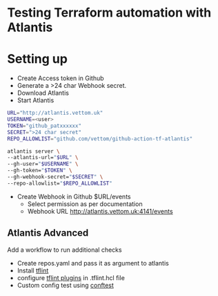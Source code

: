 # Testing Terraform automation with Atlantis

# Setting up
- Create Access token in Github
- Generate a >24 char Webhook secret. 
- Download Atlantis
- Start Atlantis

```bash
URL="http://atlantis.vettom.uk"
USERNAME=<user>
TOKEN="github_patxxxxxx"
SECRET=">24 char secret"
REPO_ALLOWLIST="github.com/vettom/github-action-tf-atlantis"

atlantis server \
--atlantis-url="$URL" \
--gh-user="$USERNAME" \
--gh-token="$TOKEN" \
--gh-webhook-secret="$SECRET" \
--repo-allowlist="$REPO_ALLOWLIST"
```
- Create Webhook in Github $URL/events
    - Select permission as per documentation
    - Webhook URL <http://atlantis.vettom.uk:4141/events>



## Atlantis Advanced
Add a workflow to run additional checks
- Create repos.yaml and pass it as argument to atlantis
- Install [tflint](https://github.com/terraform-linters/tflint)
- configure [tflint plugins](https://github.com/terraform-linters/tflint#getting-started) in .tflint.hcl file
- Custom config test using [conftest](https://www.conftest.dev/)